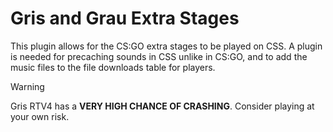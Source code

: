 
# Gris and Grau Extra Stages

This plugin allows for the CS:GO extra stages to be played on CSS. A plugin is needed for precaching sounds in CSS unlike in CS:GO, and to add the music files to the file downloads table for players.

> [!WARNING]
> Gris RTV4 has a **VERY HIGH CHANCE OF CRASHING**. Consider playing at your own risk.
